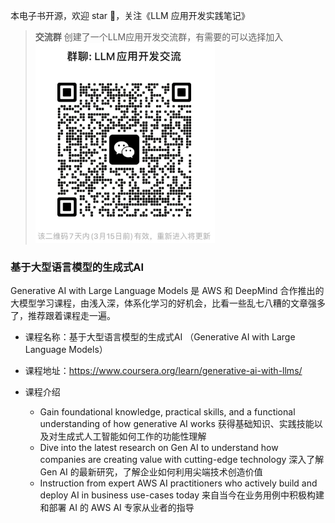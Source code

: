 本电子书开源，欢迎 star 🌟，关注《LLM 应用开发实践笔记》

> **交流群** 创建了一个LLM应用开发交流群，有需要的可以选择加入
![](../images/group.png)

### 基于大型语言模型的生成式AI
Generative AI with Large Language Models 是 AWS 和 DeepMind 合作推出的大模型学习课程，由浅入深，体系化学习的好机会，比看一些乱七八糟的文章强多了，推荐跟着课程走一遍。
- 课程名称：基于大型语言模型的生成式AI （Generative AI with Large Language Models）

- 课程地址：https://www.coursera.org/learn/generative-ai-with-llms/

- 课程介绍
    - Gain foundational knowledge, practical skills, and a functional understanding of how generative AI works
    获得基础知识、实践技能以及对生成式人工智能如何工作的功能性理解
    - Dive into the latest research on Gen AI to understand how companies are creating value with cutting-edge technology
    深入了解 Gen AI 的最新研究，了解企业如何利用尖端技术创造价值
    - Instruction from expert AWS AI practitioners who actively build and deploy AI in business use-cases today
    来自当今在业务用例中积极构建和部署 AI 的 AWS AI 专家从业者的指导


